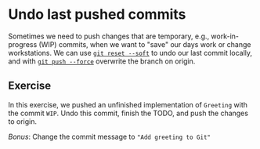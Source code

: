 # Undo last pushed commits

Sometimes we need to push changes that are temporary, e.g., work-in-progress (WIP) commits, when we want to "save" our
days work or change workstations. We can
use [`git reset --soft`](https://git-scm.com/docs/git-reset#Documentation/git-reset.txt---soft) to undo our last commit
locally, and with
[`git push --force`](https://git-scm.com/docs/git-push#Documentation/git-push.txt---force) overwrite the branch on
origin.

## Exercise

In this exercise, we pushed an unfinished implementation of `Greeting` with the commit `WIP`. Undo this commit, finish the TODO, and push the changes to origin.

_Bonus_: Change the commit message to `"Add greeting to Git"`
